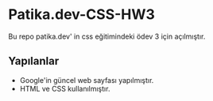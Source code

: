 # Patika.dev-CSS-HW3

Bu repo patika.dev' in css eğitimindeki ödev 3 için açılmıştır.

## Yapılanlar

- Google'in güncel web sayfası yapılmıştır.
- HTML ve CSS kullanılmıştır.
